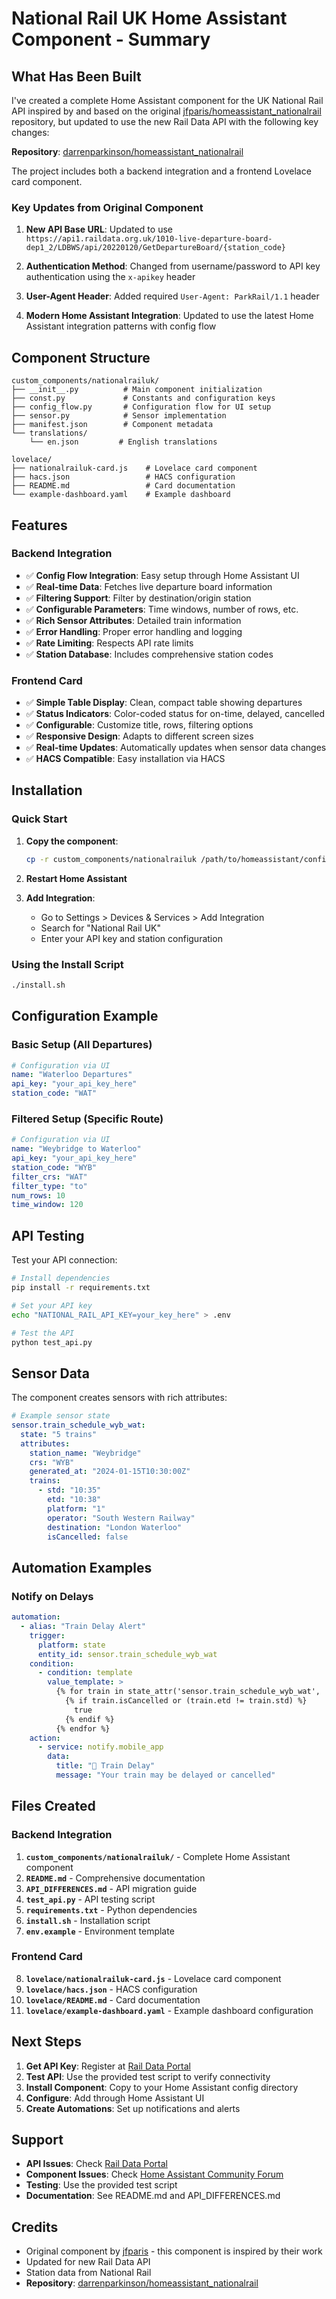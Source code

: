 # National Rail UK Home Assistant Component - Summary

## What Has Been Built

I've created a complete Home Assistant component for the UK National Rail API inspired by and based on the original [jfparis/homeassistant_nationalrail](https://github.com/jfparis/homeassistant_nationalrail/) repository, but updated to use the new Rail Data API with the following key changes:

**Repository**: [darrenparkinson/homeassistant_nationalrail](https://github.com/darrenparkinson/homeassistant_nationalrail)

The project includes both a backend integration and a frontend Lovelace card component.

### Key Updates from Original Component

1. **New API Base URL**: Updated to use `https://api1.raildata.org.uk/1010-live-departure-board-dep1_2/LDBWS/api/20220120/GetDepartureBoard/{station_code}`

2. **Authentication Method**: Changed from username/password to API key authentication using the `x-apikey` header

3. **User-Agent Header**: Added required `User-Agent: ParkRail/1.1` header

4. **Modern Home Assistant Integration**: Updated to use the latest Home Assistant integration patterns with config flow

## Component Structure

```
custom_components/nationalrailuk/
├── __init__.py          # Main component initialization
├── const.py             # Constants and configuration keys
├── config_flow.py       # Configuration flow for UI setup
├── sensor.py            # Sensor implementation
├── manifest.json        # Component metadata
└── translations/
    └── en.json         # English translations

lovelace/
├── nationalrailuk-card.js    # Lovelace card component
├── hacs.json                 # HACS configuration
├── README.md                 # Card documentation
└── example-dashboard.yaml    # Example dashboard
```

## Features

### Backend Integration
- ✅ **Config Flow Integration**: Easy setup through Home Assistant UI
- ✅ **Real-time Data**: Fetches live departure board information
- ✅ **Filtering Support**: Filter by destination/origin station
- ✅ **Configurable Parameters**: Time windows, number of rows, etc.
- ✅ **Rich Sensor Attributes**: Detailed train information
- ✅ **Error Handling**: Proper error handling and logging
- ✅ **Rate Limiting**: Respects API rate limits
- ✅ **Station Database**: Includes comprehensive station codes

### Frontend Card
- ✅ **Simple Table Display**: Clean, compact table showing departures
- ✅ **Status Indicators**: Color-coded status for on-time, delayed, cancelled
- ✅ **Configurable**: Customize title, rows, filtering options
- ✅ **Responsive Design**: Adapts to different screen sizes
- ✅ **Real-time Updates**: Automatically updates when sensor data changes
- ✅ **HACS Compatible**: Easy installation via HACS

## Installation

### Quick Start

1. **Copy the component**:
   ```bash
   cp -r custom_components/nationalrailuk /path/to/homeassistant/config/custom_components/
   ```

2. **Restart Home Assistant**

3. **Add Integration**:
   - Go to Settings > Devices & Services > Add Integration
   - Search for "National Rail UK"
   - Enter your API key and station configuration

### Using the Install Script

```bash
./install.sh
```

## Configuration Example

### Basic Setup (All Departures)
```yaml
# Configuration via UI
name: "Waterloo Departures"
api_key: "your_api_key_here"
station_code: "WAT"
```

### Filtered Setup (Specific Route)
```yaml
# Configuration via UI
name: "Weybridge to Waterloo"
api_key: "your_api_key_here"
station_code: "WYB"
filter_crs: "WAT"
filter_type: "to"
num_rows: 10
time_window: 120
```

## API Testing

Test your API connection:

```bash
# Install dependencies
pip install -r requirements.txt

# Set your API key
echo "NATIONAL_RAIL_API_KEY=your_key_here" > .env

# Test the API
python test_api.py
```

## Sensor Data

The component creates sensors with rich attributes:

```yaml
# Example sensor state
sensor.train_schedule_wyb_wat:
  state: "5 trains"
  attributes:
    station_name: "Weybridge"
    crs: "WYB"
    generated_at: "2024-01-15T10:30:00Z"
    trains:
      - std: "10:35"
        etd: "10:38"
        platform: "1"
        operator: "South Western Railway"
        destination: "London Waterloo"
        isCancelled: false
```

## Automation Examples

### Notify on Delays
```yaml
automation:
  - alias: "Train Delay Alert"
    trigger:
      platform: state
      entity_id: sensor.train_schedule_wyb_wat
    condition:
      - condition: template
        value_template: >
          {% for train in state_attr('sensor.train_schedule_wyb_wat', 'trains') %}
            {% if train.isCancelled or (train.etd != train.std) %}
              true
            {% endif %}
          {% endfor %}
    action:
      - service: notify.mobile_app
        data:
          title: "🚂 Train Delay"
          message: "Your train may be delayed or cancelled"
```

## Files Created

### Backend Integration
1. **`custom_components/nationalrailuk/`** - Complete Home Assistant component
2. **`README.md`** - Comprehensive documentation
3. **`API_DIFFERENCES.md`** - API migration guide
4. **`test_api.py`** - API testing script
5. **`requirements.txt`** - Python dependencies
6. **`install.sh`** - Installation script
7. **`env.example`** - Environment template

### Frontend Card
8. **`lovelace/nationalrailuk-card.js`** - Lovelace card component
9. **`lovelace/hacs.json`** - HACS configuration
10. **`lovelace/README.md`** - Card documentation
11. **`lovelace/example-dashboard.yaml`** - Example dashboard configuration

## Next Steps

1. **Get API Key**: Register at [Rail Data Portal](https://raildata.org.uk/)
2. **Test API**: Use the provided test script to verify connectivity
3. **Install Component**: Copy to your Home Assistant config directory
4. **Configure**: Add through Home Assistant UI
5. **Create Automations**: Set up notifications and alerts

## Support

- **API Issues**: Check [Rail Data Portal](https://raildata.org.uk/)
- **Component Issues**: Check [Home Assistant Community Forum](https://community.home-assistant.io/)
- **Testing**: Use the provided test script
- **Documentation**: See README.md and API_DIFFERENCES.md

## Credits

- Original component by [jfparis](https://github.com/jfparis/homeassistant_nationalrail/) - this component is inspired by their work
- Updated for new Rail Data API
- Station data from National Rail
- **Repository**: [darrenparkinson/homeassistant_nationalrail](https://github.com/darrenparkinson/homeassistant_nationalrail) 